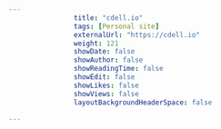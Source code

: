 ---
                title: "cdell.io"
                tags: [Personal site]
                externalUrl: "https://cdell.io"
                weight: 121
                showDate: false
                showAuthor: false
                showReadingTime: false
                showEdit: false
                showLikes: false
                showViews: false
                layoutBackgroundHeaderSpace: false
                ---
